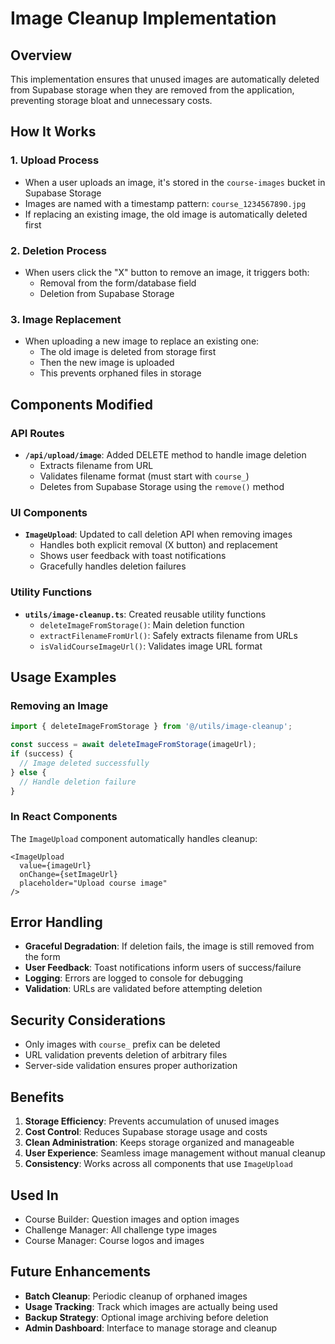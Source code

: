 # Image Cleanup Implementation

## Overview

This implementation ensures that unused images are automatically deleted from Supabase storage when they are removed from the application, preventing storage bloat and unnecessary costs.

## How It Works

### 1. Upload Process
- When a user uploads an image, it's stored in the `course-images` bucket in Supabase Storage
- Images are named with a timestamp pattern: `course_1234567890.jpg`
- If replacing an existing image, the old image is automatically deleted first

### 2. Deletion Process
- When users click the "X" button to remove an image, it triggers both:
  - Removal from the form/database field
  - Deletion from Supabase Storage

### 3. Image Replacement
- When uploading a new image to replace an existing one:
  - The old image is deleted from storage first
  - Then the new image is uploaded
  - This prevents orphaned files in storage

## Components Modified

### API Routes
- **`/api/upload/image`**: Added DELETE method to handle image deletion
  - Extracts filename from URL
  - Validates filename format (must start with `course_`)
  - Deletes from Supabase Storage using the `remove()` method

### UI Components
- **`ImageUpload`**: Updated to call deletion API when removing images
  - Handles both explicit removal (X button) and replacement
  - Shows user feedback with toast notifications
  - Gracefully handles deletion failures

### Utility Functions
- **`utils/image-cleanup.ts`**: Created reusable utility functions
  - `deleteImageFromStorage()`: Main deletion function
  - `extractFilenameFromUrl()`: Safely extracts filename from URLs
  - `isValidCourseImageUrl()`: Validates image URL format

## Usage Examples

### Removing an Image
```typescript
import { deleteImageFromStorage } from '@/utils/image-cleanup';

const success = await deleteImageFromStorage(imageUrl);
if (success) {
  // Image deleted successfully
} else {
  // Handle deletion failure
}
```

### In React Components
The `ImageUpload` component automatically handles cleanup:
```tsx
<ImageUpload
  value={imageUrl}
  onChange={setImageUrl}
  placeholder="Upload course image"
/>
```

## Error Handling

- **Graceful Degradation**: If deletion fails, the image is still removed from the form
- **User Feedback**: Toast notifications inform users of success/failure
- **Logging**: Errors are logged to console for debugging
- **Validation**: URLs are validated before attempting deletion

## Security Considerations

- Only images with `course_` prefix can be deleted
- URL validation prevents deletion of arbitrary files
- Server-side validation ensures proper authorization

## Benefits

1. **Storage Efficiency**: Prevents accumulation of unused images
2. **Cost Control**: Reduces Supabase storage usage and costs
3. **Clean Administration**: Keeps storage organized and manageable
4. **User Experience**: Seamless image management without manual cleanup
5. **Consistency**: Works across all components that use `ImageUpload`

## Used In

- Course Builder: Question images and option images
- Challenge Manager: All challenge type images
- Course Manager: Course logos and images

## Future Enhancements

- **Batch Cleanup**: Periodic cleanup of orphaned images
- **Usage Tracking**: Track which images are actually being used
- **Backup Strategy**: Optional image archiving before deletion
- **Admin Dashboard**: Interface to manage storage and cleanup 